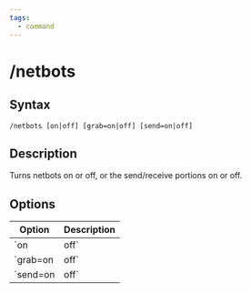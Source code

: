 ```yaml
---
tags:
  - command
---
```


# /netbots

## Syntax

<!--cmd-syntax-start-->
```eqcommand
/netbots [on|off] [grab=on|off] [send=on|off]
```
<!--cmd-syntax-end-->

## Description

<!--cmd-desc-start-->
Turns netbots on or off, or the send/receive portions on or off.
<!--cmd-desc-end-->

## Options

| Option | Description |
|--------|-------------|
| `on|off` | Turns MQ2NetBots functionality on or off |
| `grab=on|off` | Receive status updates from other MQ2NetBots-enabled clients connected to the same EQBCS server. |
| `send=on|off` | Broadcast status updates to the EQBCS server. |